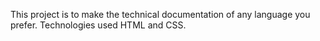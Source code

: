 This project is to make the technical documentation of any language you prefer.
Technologies used HTML and CSS.